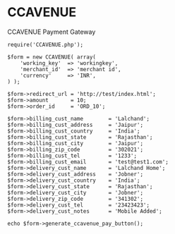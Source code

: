 # CCAVENUE
CCAVENUE Payment Gateway

	require('CCAVENUE.php');

	$form = new CCAVENUE( array(
		'working_key'  => 'workingkey',
		'merchant_id'  => 'merchant id',
		'currency' 	   => 'INR',
	) );

	$form->redirect_url = 'http://test/index.html';
	$form->amount       = 10;
	$form->order_id 	= 'ORD_10';

	$form->billing_cust_name		= 'Lalchand';
	$form->billing_cust_address 	= 'Jaipur';
	$form->billing_cust_country 	= 'India';
	$form->billing_cust_state 		= 'Rajasthan';
	$form->billing_cust_city		= 'Jaipur';
	$form->billing_zip_code		    = '302021';
	$form->billing_cust_tel 		= '1233';
	$form->billing_cust_email 		= 'test@test1.com';
	$form->delivery_cust_name 		= 'Lalchand Home';
	$form->delivery_cust_address 	= 'Jobner';
	$form->delivery_cust_country 	= 'India';
	$form->delivery_cust_state 		= 'Rajasthan';
	$form->delivery_cust_city		= 'Jobner';
	$form->delivery_zip_code 		= '341302';
	$form->delivery_cust_tel 		= '23423423';
	$form->delivery_cust_notes 		= 'Mobile Added';

	echo $form->generate_ccavenue_pay_button();